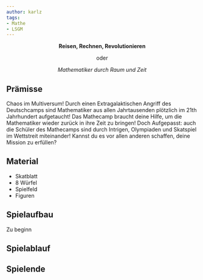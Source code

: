 ```yaml
---
author: karlz
tags:
- Mathe
- LSGM
---
```


<div align=center>
	<b> Reisen, Rechnen, Revolutionieren</b>
	<p>oder</p>
	<i>Mathematiker durch Raum und Zeit</i>
</div>

## Prämisse

Chaos im Multiversum! Durch einen Extragalaktischen Angriff des Deutschcamps sind Mathematiker aus allen Jahrtausenden plötzlich im 21th Jahrhundert aufgetaucht! Das Mathecamp braucht deine Hilfe, um die Mathematiker wieder zurück in ihre Zeit zu bringen! Doch Aufgepasst: auch die Schüler des Mathecamps sind durch Intrigen, Olympiaden und Skatspiel im Wettstreit miteinander! Kannst du es vor allen anderen schaffen, deine Mission zu erfüllen?

## Material

- Skatblatt
- 8 Würfel
- Spielfeld
- Figuren

##  Spielaufbau

Zu beginn 

## Spielablauf

## Spielende

